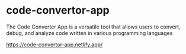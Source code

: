 # code-convertor-app


The Code Converter App is a versatile tool that allows users to convert, debug, and analyze code written in various programming languages

https://code-convertor-app.netlify.app/
